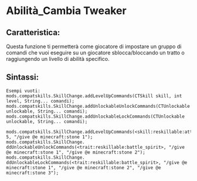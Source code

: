 # Abilità_Cambia Tweaker

## Caratteristica:

Questa funzione ti permetterà come giocatore di impostare un gruppo di comandi che vuoi eseguire su un giocatore sblocca/bloccando un tratto o raggiungendo un livello di abilità specifico.

## Sintassi:

    Esempi vuoti:
    mods.compatskills.SkillChange.addLevelUpCommands(CTSkill skill, int level, String... comandi);
    mods.compatskills.SkillChange.addUnlockableUnlockCommands(CTUnlockable unlockable, String... comandi);
    mods.compatskills.SkillChange.addUnlockableLockCommands(CTUnlockable unlockable, String... comandi);
    
    mods.compatskills.SkillChange.addLevelUpCommands(<skill:reskillable:attack>, 5, "/give @e minecraft:stone 1");
    mods.compatskills.SkillChange. ddUnlockableUnlockCommands(<trait:reskillable:battle_spirit>, "/give @e minecraft:stone 1", "/give @e minecraft:stone 2");
    mods.compatskills.SkillChange. ddUnlockableLockCommands(<trait:reskillable:battle_spirit>, "/give @e minecraft:stone 1", "/give @e minecraft:stone 2", "/give @e minecraft:stone 3");
